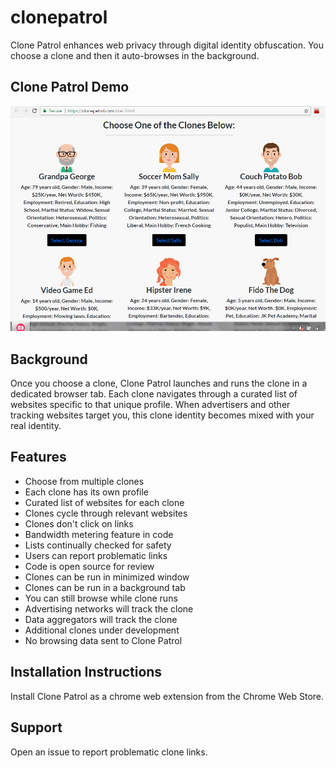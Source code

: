 # clonepatrol
Clone Patrol enhances web privacy through digital identity obfuscation. You choose a clone and then it auto-browses in the background.

## Clone Patrol Demo
![alt text](https://github.com/rhaker/clonepatrol/blob/master/img/ed.gif "Website Demo")

## Background
Once you choose a clone, Clone Patrol launches and runs the clone in a dedicated browser tab. Each clone navigates through a curated list of websites specific to that unique profile. When advertisers and other tracking websites target you, this clone identity becomes mixed with your real identity.

## Features
  - Choose from multiple clones
  - Each clone has its own profile
  - Curated list of websites for each clone
  - Clones cycle through relevant websites
  - Clones don't click on links
  - Bandwidth metering feature in code
  - Lists continually checked for safety
  - Users can report problematic links
  - Code is open source for review
  - Clones can be run in minimized window
  - Clones can be run in a background tab
  - You can still browse while clone runs
  - Advertising networks will track the clone
  - Data aggregators will track the clone
  - Additional clones under development
  - No browsing data sent to Clone Patrol

## Installation Instructions
Install Clone Patrol as a chrome web extension from the Chrome Web Store.

## Support
Open an issue to report problematic clone links.

